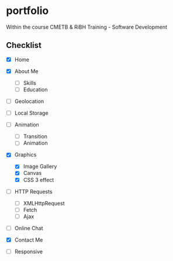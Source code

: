 # portfolio
Within the course CMETB & RiBH Training - Software Development

## Checklist
- [x] Home
- [x] About Me
  - [ ] Skills
  - [ ] Education
- [ ] Geolocation
- [ ] Local Storage
- [ ] Animation
  - [ ] Transition
  - [ ] Animation
- [x] Graphics
  - [x] Image Gallery
  - [x] Canvas
  - [x] CSS 3 effect
- [ ] HTTP Requests
  - [ ] XMLHttpRequest
  - [ ] Fetch
  - [ ] Ajax
- [ ] Online Chat
- [x] Contact Me
- [ ] Responsive

